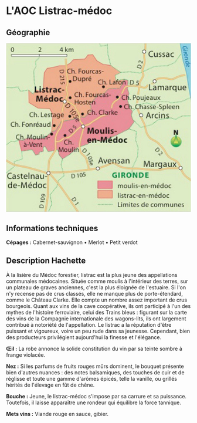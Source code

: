 # L'AOC Listrac-médoc

## Géographie

![Listrac_Moulis_Hachette](../figures/Listrac_Moulis_Hachette.jpg)

## Informations techniques

**Cépages :** Cabernet-sauvignon • Merlot • Petit verdot

## Description Hachette

À la lisière du Médoc forestier, listrac est la plus jeune des appellations communales médocaines. Située comme moulis à l'intérieur des terres, sur un plateau de graves anciennes, c'est la plus éloignée de l'estuaire. Si l'on n'y recense pas de crus classés, elle ne manque plus de porte-étendard, comme le Château Clarke. Elle compte un nombre assez important de crus bourgeois. Quant aux vins de la cave coopérative, ils ont participé à l'un des mythes de l'histoire ferroviaire, celui des Trains bleus : figurant sur la carte des vins de la Compagnie internationale des wagons-lits, ils ont largement contribué à notoriété de l'appellation. Le listrac a la réputation d'être puissant et vigoureux, voire un peu rude dans sa jeunesse. Cependant, bien des producteurs privilégient aujourd'hui la finesse et l'élégance.

**Œil :** La robe annonce la solide constitution du vin par sa teinte sombre à frange violacée.

**Nez :** Si les parfums de fruits rouges mûrs dominent, le bouquet présente bien d'autres nuances : des notes balsamiques, des touches de cuir et de réglisse et toute une gamme d'arômes épicés, telle la vanille, ou grillés hérités de l'élevage en fût de chêne.

**Bouche :** Jeune, le listrac-médoc s'impose par sa carrure et sa puissance. Toutefois, il laisse apparaître une rondeur qui équilibre la force tannique.

**Mets vins :** Viande rouge en sauce, gibier.